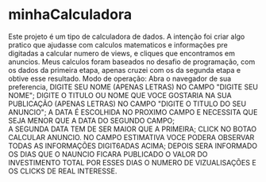 # minhaCalculadora
 Este projeto é um tipo de calculadora de dados.
 A intenção foi criar algo pratico que ajudasse com calculos matematicos e informações pre digitadas a calcular numero de views, e cliques que encontramos em anuncios.
 Meus calculos foram baseados no desafio de programação, com os dados da primeira etapa, apenas cruzei com os da segunda etapa e obtive esse resultado.
 Modo de operação:
 Abra o navegador de sua preferencia,
 DIGITE SEU NOME (APENAS LETRAS) NO CAMPO "DIGITE SEU NOME";
 DIGITE O TITULO OU NOME QUE VOCE GOSTARIA NA SUA PUBLICAÇÃO (APENAS LETRAS) NO CAMPO "DIGITE O TITULO DO SEU ANUNCIO";
 A DATA É ESCOLHIDA NO PROXIMO CAMPO E NECESSITA QUE SEJA MENOR QUE A DATA DO SEGUNDO CAMPO;        
 A SEGUNDA DATA TEM DE SER MAIOR QUE A PRIMEIRA;
 CLICK NO BOTAO CALCULAR ANUNCIO.
 NO CAMPO ESTIMATIVA VOCE PODERA OBSERVAR TODAS AS INFORMAÇÕES DIGIT6ADAS ACIMA;
 DEPOIS SERA INFORMADO OS DIAS QUE O NAUNCIO FICARA PUBLICADO
 O VALOR DO INVESTIMENTO TOTAL POR ESSES DIAS
 O NUMERO DE VIZUALISAÇÕES
 E OS CLICKS DE REAL INTERESSE.
